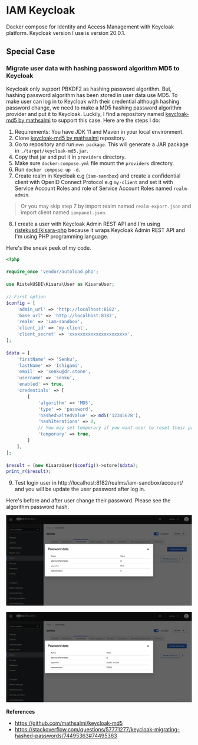 # IAM Keycloak

Docker compose for Identity and Access Management with Keycloak platform. Keycloak version I use is version 20.0.1.

## Special Case

### Migrate user data with hashing password algorithm MD5 to Keycloak

Keycloak only support PBKDF2 as hashing password algorithm. But, hashing password algorithm has been stored in user data use MD5. To make user can log in to Keycloak with their credential although hashing password change, we need to make a MD5 hashing password algorithm provider and put it to Keycloak. Luckily, I find a repository named [keycloak-md5 by mathsalmi](https://github.com/mathsalmi/keycloak-md5) to support this case. Here are the steps I do:

1. Requirements: You have JDK 11 and Maven in your local environment.
2. Clone [keycloak-md5 by mathsalmi](https://github.com/mathsalmi/keycloak-md5) repository.
3. Go to repository and run `mvn package`. This will generate a JAR package in `./target/keycloak-md5.jar`.
4. Copy that jar and put it in `providers` directory.
5. Make sure `docker-compose.yml` file mount the `providers` directory.
6. Run `docker compose up -d`.
7. Create realm in Keycloak e.g (`iam-sandbox`) and create a confidential client with OpenID Connect Protocol e.g `my-client` and set it with Service Account Roles and role of Service Account Roles named `realm-admin`.

> Or you may skip step 7 by import realm named `realm-export.json` and import client named `iampanel.json`.

8. I create a user with Keycloak Admin REST API and I'm using [ristekusdi/kisara-php](https://github.com/ristekusdi/kisara-php) because it wraps Keycloak Admin REST API and I'm using PHP programming language.

Here's the sneak peek of my code.

```php
<?php

require_once 'vendor/autoload.php';

use RistekUSDI\Kisara\User as KisaraUser;

// First option
$config = [
    'admin_url' => 'http://localhost:8182',
    'base_url' => 'http://localhost:8182',
    'realm' => 'iam-sandbox',
    'client_id' => 'my-client',
    'client_secret' => 'xxxxxxxxxxxxxxxxxxxxxx',
];

$data = [
    'firstName' => 'Senku',
    'lastName' => 'Ishigami',
    'email' => 'senku@dr.stone',
    'username' => 'senku',
    'enabled' => true,
    'credentials' => [
        [
            'algorithm' => 'MD5',
            'type' => 'password',
            'hashedSaltedValue' => md5('12345678'),
            'hashIterations' => 0,
            // You may set temporary if you want user to reset their password
            'temporary' => true,
        ]
    ],
];

$result = (new KisaraUser($config))->store($data);
print_r($result);
```

9. Test login user in http://localhost:8182/realms/iam-sandbox/account/ and you will be update the user password after log in.

Here's before and after user change their password. Please see the algorithm password hash.

![IAM password hash before](./images/iam-password-hash-before.png)

![IAM password hash after](./images/iam-password-hash-after.png)

**References**

- https://github.com/mathsalmi/keycloak-md5
- https://stackoverflow.com/questions/57771277/keycloak-migrating-hashed-passwords/74495363#74495363